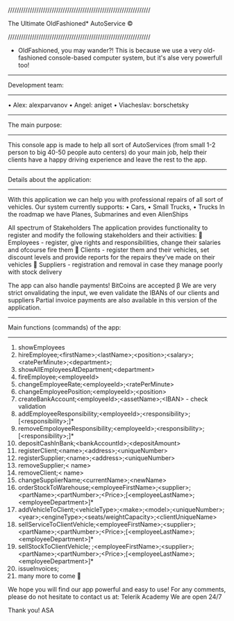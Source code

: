 ﻿﻿/////////////////////////////////////////////////////////////////

The Ultimate OldFashioned* AutoService ©

/////////////////////////////////////////////////////////////////

* OldFashioned, you may wander?! This is because we use a very old-fashioned console-based computer system, but it's alse very powerfull too!


_________________________________________

Development team:
_________________________________________
•	Alex: alexparvanov
•	Angel: aniget
•	Viacheslav: borschetsky


_________________________________________

The main purpose:
_________________________________________


This console app is made to help all sort of AutoServices (from small 1-2 person to big 40-50 people auto centers) do your main job, 
help their clients have a happy driving experience and leave the rest to the app.

_________________________________________

Details about the application:
_________________________________________

With this application we can help you with professional repairs of all sort of vehicles. Our system currently supports:
•	Cars, 
•	Small Trucks, 
•	Trucks
In the roadmap we have Planes, Submarines and even AlienShips


All spectrum of Stakeholders
The application provides functionality to register and modify the following stakeholders and their activities:
	Employees - register, give rights and responsibilities, change their salaries and ofcourse fire them
	Clients - register them and their vehicles, set discount levels and provide reports for the repairs they've made on their vehicles
	Suppliers - registration and removal in case they manage poorly with stock delivery

The app can also handle payments!
BitCoins are accepted β 
We are very strict onvalidating the input, we even validate the IBANs of our clients and suppliers
Partial invoice payments are also available in this version of the application. 

_____________________________________________

Main functions (commands) of the app:
_____________________________________________

1.	showEmployees
2.	hireEmployee;\<firstName>;\<lastName>;\<position>;\<salary>;\<ratePerMinute>;\<department>;
3.	showAllEmployeesAtDepartment;\<department>
4.	fireEmployee;\<employeeId>
5.	changeEmployeeRate;\<employeeId>;\<ratePerMinute>
6.	changeEmployeePosition;\<employeeId>;\<position>
7.	createBankAccount;\<employeeId>;\<assetName>;\<IBAN> - check validation
8.	addEmployeeResponsibility;\<employeeId>;\<responsibility>;[\<responsibility>;]*
9.	removeEmpoloyeeResponsibility;\<employeeId>;\<responsibility>;[\<responsibility>;]*
10.	depositCashInBank;\<bankAccountId>;\<depositAmount>
11.	registerClient;\<name>;\<address>;\<uniqueNumber>
12.	registerSupplier;\<name>;\<address>;\<uniqueNumber>
13.	removeSupplier;\< name>
14.	removeClient;\< name>
15.	changeSupplierName;\<currentName>;\<newName>
16.	orderStockToWarehouse;\<employeeFirstName>;\<supplier>;\<partName>;\<partNumber>;\<Price>;[\<employeeLastName>;\<employeeDepartment>]*
17.	addVehicleToClient;\<vehicleType>;\<make>;\<model>;\<uniqueNumber>;\<year>;\<engineType>;\<seats/weightCapacity>;\<clientUniqueName>
18.	sellServiceToClientVehicle;\<employeeFirstName>;\<supplier>;\<partName>;\<partNumber>;\<Price>;[\<employeeLastName>;\<employeeDepartment>]*
19.	sellStockToClientVehicle; ;\<employeeFirstName>;\<supplier>;\<partName>;\<partNumber>;\<Price>;[\<employeeLastName>;\<employeeDepartment>]*
20.	issueInvoices;
21.	many more to come 


We hope you will find our app powerful and easy to use!
For any comments, please do not hesitate to contact us at:
Telerik Academy 
We are open 24/7

Thank you!
ASA
